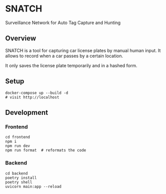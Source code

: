 # SNATCH

Surveillance Network for Auto Tag Capture and Hunting

## Overview

SNATCH is a tool for capturing car license plates by manual human input.
It allows to record when a car passes by a certain location.

It only saves the license plate temporarily and in a hashed form.

## Setup

```
docker-compose up --build -d
# visit http://localhost
```

## Development

### Frontend

```
cd frontend
npm i
npm run dev
npm run format  # reformats the code
```

### Backend

```
cd backend
poetry install
poetry shell
uvicorn main:app --reload
```